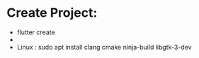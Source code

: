 # Create Project:
- flutter create <project name>
- 
- Linux : sudo apt install clang cmake ninja-build libgtk-3-dev

